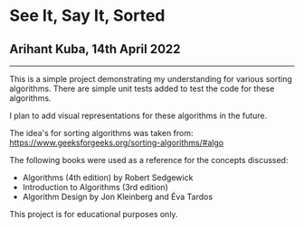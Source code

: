 # See It, Say It, Sorted
## Arihant Kuba, 14th April 2022

---

This is a simple project demonstrating my understanding for various sorting algorithms.
There are simple unit tests added to test the code for these algorithms.

I plan to add visual representations for these algorithms in the future.

The idea's for sorting algorithms was taken from:
https://www.geeksforgeeks.org/sorting-algorithms/#algo

The following books were used as a reference for the concepts discussed:
- Algorithms (4th edition) by Robert Sedgewick
- Introduction to Algorithms (3rd edition)
- Algorithm Design by Jon Kleinberg and Éva Tardos

This project is for educational purposes only.